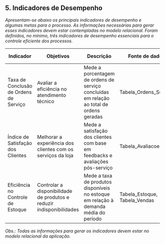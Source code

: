 ## 5. Indicadores de Desempenho

_Apresentam-se abaixo os principais indicadores de desempenho e algumas metas para o processo. As informações necessárias para gerar esses indicadores devem estar contempladas no modelo relacional. Foram definidos, no mínimo, três indicadores de desempenho essenciais para o controle eficiente dos processos._

| **Indicador**                    | **Objetivos**                                                    | **Descrição**                                                                          | **Fonte de dados**                  | **Fórmula de cálculo**                                                                     |
| --------------------------------- | ----------------------------------------------------------------- | -------------------------------------------------------------------------------------- | ------------------------------------ | ------------------------------------------------------------------------------------------- |
| Taxa de Conclusão de Ordens de Serviço | Avaliar a eficiência no atendimento técnico                     | Mede a porcentagem de ordens de serviço concluídas em relação ao total de ordens geradas | Tabela_Ordens_Servico               | (número de O.S. concluídas / número total de O.S. abertas) * 100                           |
| Índice de Satisfação dos Clientes | Melhorar a experiência dos clientes com os serviços da loja      | Mede a satisfação dos clientes com base em feedbacks e avaliações pós-serviço          | Tabela_Avaliacoes                   | (número de avaliações positivas / número total de avaliações) * 100                        |
| Eficiência no Controle de Estoque | Controlar a disponibilidade de produtos e reduzir indisponibilidades | Mede a taxa de produtos disponíveis no estoque em relação à demanda média do período   | Tabela_Estoque, Tabela_Vendas       | (quantidade de itens disponíveis / demanda média do período) * 100                         |

_Obs.: Todas as informações para gerar os indicadores devem estar no modelo relacional da aplicação._
